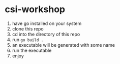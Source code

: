 # csi-workshop

1) have go installed on your system
2) clone this repo
3) cd into the directory of this repo
4) run `go build .`
5) an executable will be generated with some name
6) run the executable
7) enjoy

